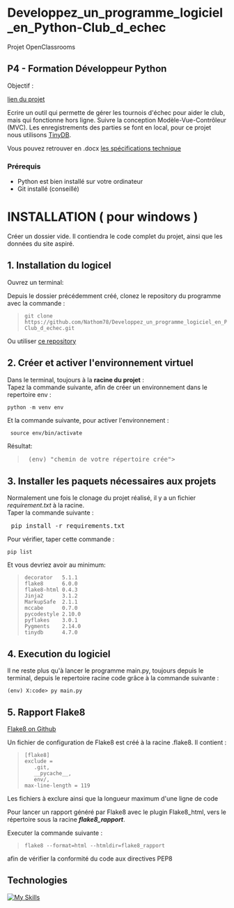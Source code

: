 # Developpez_un_programme_logiciel_en_Python-Club_d_echec
Projet OpenClassrooms
## P4 - Formation Développeur Python

Objectif :

[lien du projet](http://course.oc-static.com/projects/Python+FR/P4+-+D%C3%A9veloppez+un+programme+logiciel+en+utilisant+Python/AncienneVersion-De%CC%81veloppez+un+programme+logiciel+en+Python.pdf)

Ecrire un outil qui permette de gérer les tournois d'échec pour aider le club, mais qui fonctionne hors ligne.
Suivre la conception Modèle-Vue-Contrôleur (MVC).
Les enregistrements des parties se font en local, pour ce projet nous utilisons  [TinyDB](https://tinydb.readthedocs.io/en/latest/).


Vous pouvez retrouver en .docx [les spécifications technique](https://s3-eu-west-1.amazonaws.com/course.oc-static.com/projects/Python%20FR/P4%20-%20D%C3%A9veloppez%20un%20programme%20logiciel%20en%20utilisant%20Python/Centre%20%C3%A9checs%20-%20sp%C3%A9cification%20technique.docx)
### Prérequis
* Python est bien installé sur votre ordinateur
* Git installé (conseillé)

# INSTALLATION ( pour windows )

Créer un dossier vide. Il contiendra le code complet du projet, ainsi que les données du site aspiré.

## 1. Installation du logicel

Ouvrez un terminal:

Depuis le dossier précédemment créé, clonez le repository du programme avec la commande :

><pre><code>git clone https://github.com/Nathom78/Developpez_un_programme_logiciel_en_Python-Club_d_echec.git</code></pre>

Ou utiliser [ce repository](https://github.com/Nathom78/Developpez_un_programme_logiciel_en_Python-Club_d_echec.git)
<br>
## 2. Créer et activer l'environnement virtuel

Dans le terminal, toujours à la **racine du projet** :<br>
Tapez la commande suivante, afin de créer un environnement dans le repertoire env :
```PowerShell 
python -m venv env 
```
Et la commande suivante, pour activer l'environnement :
<pre><code> source env/bin/activate</code></pre>
Résultat:
><pre> (env) "chemin de votre répertoire crée"> </pre>

## 3. Installer les paquets nécessaires aux projets 

Normalement une fois le clonage du projet réalisé, il y a un fichier *requirement.txt* à la racine.<br>
Taper la commande suivante :
<pre> pip install -r requirements.txt </pre>
Pour vérifier, taper cette commande :
<pre><code>pip list</code></pre>
Et vous devriez avoir au minimum:
><pre><code>decorator   5.1.1
>flake8      6.0.0
>flake8-html 0.4.3
>Jinja2      3.1.2
>MarkupSafe  2.1.1
>mccabe      0.7.0
>pycodestyle 2.10.0
>pyflakes    3.0.1
>Pygments    2.14.0
>tinydb      4.7.0</code></pre>

## 4. Execution du logiciel

Il ne reste plus qu'à lancer le programme main.py, toujours depuis le terminal, depuis le repertoire racine code grâce à la commande suivante :

<pre><code>(env) X:code> py main.py </code></pre>

## 5. Rapport Flake8 

[Flake8 on Github ](https://github.com/PyCQA/flake8/blob/5e99de7209fc5278c73d242dfd27522a924ff8f6/docs/source/index.rst)

Un fichier de configuration de Flake8 est créé à la racine .flake8.
Il contient :
><pre><code>[flake8]
>exclude =
>    .git,
>    __pycache__,
>    env/,
>max-line-length = 119</code></pre>
Les fichiers à exclure ainsi que la longueur maximum d'une ligne de code

Pour lancer un rapport généré par Flake8 avec le plugin Flake8_html, vers le répertoire sous la racine **_flake8_rapport_**.

Executer la commande suivante :
><pre><code>flake8 --format=html --htmldir=flake8_rapport</code></pre>
afin de vérifier la conformité du code aux directives PEP8

## Technologies
[![My Skills](https://skillicons.dev/icons?i=python,git,github&theme=dark)](https://skillicons.dev)
 
